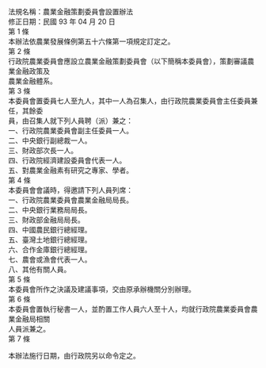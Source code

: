 法規名稱：農業金融策劃委員會設置辦法  
修正日期：民國 93 年 04 月 20 日  
第 1 條  
本辦法依農業發展條例第五十六條第一項規定訂定之。  
第 2 條  
行政院農業委員會應設立農業金融策劃委員會（以下簡稱本委員會），策劃審議農業金融政策及  
農業金融體系。  
第 3 條  
本委員會置委員七人至九人，其中一人為召集人，由行政院農業委員會主任委員兼任，其餘委  
員，由召集人就下列人員聘（派）兼之：  
一、行政院農業委員會副主任委員一人。  
二、中央銀行副總裁一人。  
三、財政部次長一人。  
四、行政院經濟建設委員會代表一人。  
五、對農業金融素有研究之專家、學者。  
第 4 條  
本委員會會議時，得邀請下列人員列席：  
一、行政院農業委員會農業金融局局長。  
二、中央銀行業務局局長。  
三、財政部金融局局長。  
四、中國農民銀行總經理。  
五、臺灣土地銀行總經理。  
六、合作金庫銀行總經理。  
七、農會或漁會代表一人。  
八、其他有關人員。  
第 5 條  
本委員會所作之決議及建議事項，交由原承辦機關分別辦理。  
第 6 條  
本委員會置執行秘書一人，並酌置工作人員六人至十人，均就行政院農業委員會農業金融局相關  
人員派兼之。  
第 7 條  


本辦法施行日期，由行政院另以命令定之。  


